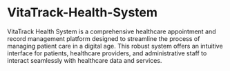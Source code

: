 # VitaTrack-Health-System
VitaTrack Health System is a comprehensive healthcare appointment and record management platform designed to streamline the process of managing patient care in a digital age. This robust system offers an intuitive interface for patients, healthcare providers, and administrative staff to interact seamlessly with healthcare data and services.
